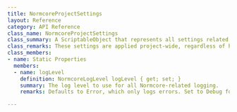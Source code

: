 ```yaml
---
title: NormcoreProjectSettings
layout: Reference
category: API Reference
class_name: NormcoreProjectSettings
class_summary: A ScriptableObject that represents all settings related to a Normcore project.
class_remarks: These settings are applied project-wide, regardless of how many Normcore Apps this project connects to.
class_members:
- name: Static Properties
  members:
  - name: logLevel
    definition: NormcoreLogLevel logLevel { get; set; }
    summary: The log level to use for all Normcore-related logging.
    remarks: Defaults to Error, which only logs errors. Set to Debug for more verbose logging.

---
```

